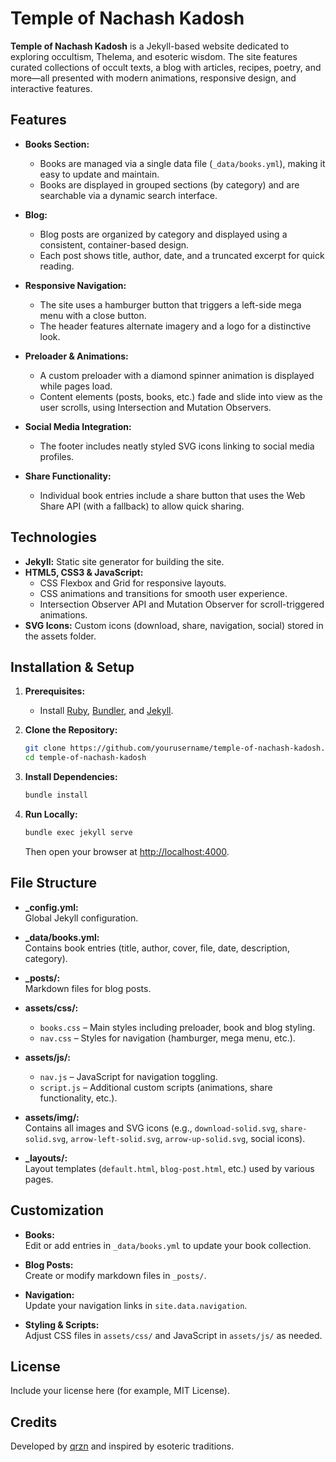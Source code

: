 # Temple of Nachash Kadosh

**Temple of Nachash Kadosh** is a Jekyll-based website dedicated to exploring occultism, Thelema, and esoteric wisdom. The site features curated collections of occult texts, a blog with articles, recipes, poetry, and more—all presented with modern animations, responsive design, and interactive features.

## Features

- **Books Section:**  
  - Books are managed via a single data file (`_data/books.yml`), making it easy to update and maintain.
  - Books are displayed in grouped sections (by category) and are searchable via a dynamic search interface.

- **Blog:**  
  - Blog posts are organized by category and displayed using a consistent, container-based design.
  - Each post shows title, author, date, and a truncated excerpt for quick reading.

- **Responsive Navigation:**  
  - The site uses a hamburger button that triggers a left-side mega menu with a close button.
  - The header features alternate imagery and a logo for a distinctive look.

- **Preloader & Animations:**  
  - A custom preloader with a diamond spinner animation is displayed while pages load.
  - Content elements (posts, books, etc.) fade and slide into view as the user scrolls, using Intersection and Mutation Observers.

- **Social Media Integration:**  
  - The footer includes neatly styled SVG icons linking to social media profiles.

- **Share Functionality:**  
  - Individual book entries include a share button that uses the Web Share API (with a fallback) to allow quick sharing.

## Technologies

- **Jekyll:** Static site generator for building the site.
- **HTML5, CSS3 & JavaScript:**  
  - CSS Flexbox and Grid for responsive layouts.
  - CSS animations and transitions for smooth user experience.
  - Intersection Observer API and Mutation Observer for scroll-triggered animations.
- **SVG Icons:** Custom icons (download, share, navigation, social) stored in the assets folder.

## Installation & Setup

1. **Prerequisites:**  
   - Install [Ruby](https://www.ruby-lang.org/), [Bundler](https://bundler.io/), and [Jekyll](https://jekyllrb.com/).

2. **Clone the Repository:**

   ```bash
   git clone https://github.com/yourusername/temple-of-nachash-kadosh.git
   cd temple-of-nachash-kadosh
   ```

3. **Install Dependencies:**

   ```bash
   bundle install
   ```

4. **Run Locally:**

   ```bash
   bundle exec jekyll serve
   ```

   Then open your browser at [http://localhost:4000](http://localhost:4000).

## File Structure

- **_config.yml:**  
  Global Jekyll configuration.

- **_data/books.yml:**  
  Contains book entries (title, author, cover, file, date, description, category).

- **_posts/:**  
  Markdown files for blog posts.

- **assets/css/:**  
  - `books.css` – Main styles including preloader, book and blog styling.
  - `nav.css` – Styles for navigation (hamburger, mega menu, etc.).

- **assets/js/:**  
  - `nav.js` – JavaScript for navigation toggling.
  - `script.js` – Additional custom scripts (animations, share functionality, etc.).

- **assets/img/:**  
  Contains all images and SVG icons (e.g., `download-solid.svg`, `share-solid.svg`, `arrow-left-solid.svg`, `arrow-up-solid.svg`, social icons).

- **_layouts/:**  
  Layout templates (`default.html`, `blog-post.html`, etc.) used by various pages.

## Customization

- **Books:**  
  Edit or add entries in `_data/books.yml` to update your book collection.

- **Blog Posts:**  
  Create or modify markdown files in `_posts/`.

- **Navigation:**  
  Update your navigation links in `site.data.navigation`.

- **Styling & Scripts:**  
  Adjust CSS files in `assets/css/` and JavaScript in `assets/js/` as needed.

## License

Include your license here (for example, MIT License).

## Credits

Developed by [qrzn](https://github.com/qrzn) and inspired by esoteric traditions.


